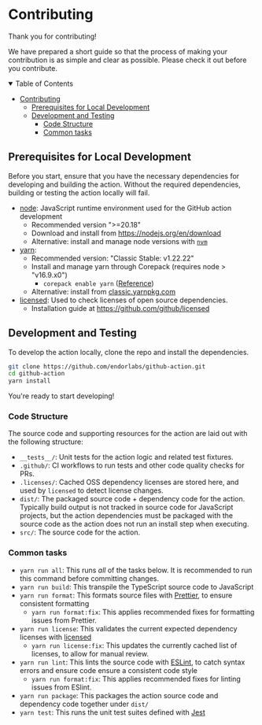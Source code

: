 # Contributing

Thank you for contributing!

We have prepared a short guide so that the process of making your contribution is as simple and clear as possible. Please check it out before you contribute.

<details open>
<summary>Table of Contents</summary>

- [Contributing](#contributing)
  - [Prerequisites for Local Development](#prerequisites-for-local-development)
  - [Development and Testing](#development-and-testing)
    - [Code Structure](#code-structure)
    - [Common tasks](#common-tasks)

</details>

## Prerequisites for Local Development

Before you start, ensure that you have the necessary dependencies for developing and building the action. Without the required dependencies, building or testing the action locally will fail.

- [node](https://nodejs.org/en): JavaScript runtime environment used for the GitHub action development
  - Recommended version ">=20.18"
  - Download and install from https://nodejs.org/en/download
  - Alternative: install and manage node versions with [`nvm`](https://github.com/nvm-sh/nvm)
- [yarn](https://yarnpkg.com):
  - Recommended version: "Classic Stable: v1.22.22"
  - Install and manage yarn through Corepack (requires node > "v16.9.x0")
    - `corepack enable yarn` ([Reference](https://github.com/nodejs/corepack#corepack-enable--name))
  - Alternative: install from [classic.yarnpkg.com](https://classic.yarnpkg.com/en/docs/install)
- [licensed](https://github.com/github/licensed): Used to check licenses of open source dependencies.
  - Installation guide at https://github.com/github/licensed

## Development and Testing

To develop the action locally, clone the repo and install the dependencies.

```sh
git clone https://github.com/endorlabs/github-action.git
cd github-action
yarn install
```

You're ready to start developing!

### Code Structure

The source code and supporting resources for the action are laid out with the following structure:

- `__tests__/`: Unit tests for the action logic and related test fixtures.
- `.github/`: CI workflows to run tests and other code quality checks for PRs.
- `.licenses/`: Cached OSS dependency licenses are stored here, and used by `licensed` to detect license changes.
- `dist/`: The packaged source code + dependency code for the action. Typically build output is not tracked in source code for JavaScript projects, but the action dependencies must be packaged with the source code as the action does not run an install step when executing.
- `src/`: The source code for the action.

### Common tasks

- `yarn run all`: This runs _all_ of the tasks below. It is recommended to run this command before committing changes.
- `yarn run build`: This transpile the TypeScript source code to JavaScript
- `yarn run format`: This formats source files with [Prettier](https://prettier.io), to ensure consistent formatting
  - `yarn run format:fix`: This applies recommended fixes for formatting issues from Prettier.
- `yarn run license`: This validates the current expected dependency licenses with [licensed](https://github.com/github/licensed)
  - `yarn run license:fix`: This updates the currently cached list of licenses, to allow for manual review.
- `yarn run lint`: This lints the source code with [ESLint](https://eslint.org), to catch syntax errors and ensure code ensure a consistent code style
  - `yarn run format:fix`: This applies recommended fixes for linting issues from ESlint.
- `yarn run package`: This packages the action source code and dependency code together under `dist/`
- `yarn test`: This runs the unit test suites defined with [Jest](https://jestjs.io)

